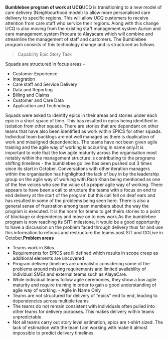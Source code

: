 **Bumblebee program of work at UCQ**UCQ is transitioning to a new model of care delivery (Neighbourhood model) to allow more personalised care delivery to specific regions. This will allow UCQ customers to receive attention from care staff who service their regions. Along with this change UCQ is also moving from the existing staff management system Aurion and care management system Procura to Alayacare which will combine and streamline the management of staff and customers. The Bumblebee program consists of this technology change and is structured as follows

> Capability
> Epic
> Story
> Task

Squads are structured in focus areas -

- Customer Experience
- Integration
- Care staff and Service Delivery
- Data and Reporting
- Billing and Claims
- Customer and Care Data
- Application and Technology

Squads were asked to identify epics in their areas and stories under each epic in a short space of time. This has resulted in epics being identified in isolation from other squads. There are stories that are dependant on other teams that have also been identified as work within EPICS for other squads. Individual team backlogs are not well managed as there is duplication of work and misaligned dependencies. The teams have not been given agile training and the agile way of working is occurring in name only.It is important to note that the low agile maturity across the organisation most notably within the management structure is contributing to the programs shifting timelines - the bumblebee go live has been pushed out 3 times since its start in October. Conversations with other iteration managers within the organisation has highlighted the lack of buy in by the leadership group on the agile way of working with Rash Khan being mentioned as one of the few voices who see the value of a proper agile way of working. There appears to have been a call to structure the teams with a focus on end to end delivery at the start of the program but this call fell on deaf ears and has resulted in some of the problems being seen here. There is also a general sense of frustration among team members about the way the program is executed. It is the norm for teams to get theirs stories to a point of blockage or dependency and move on to new work.As the bumblebee program is now reaching its SIT1 milestone, it would be a good opportunity to have a discussion on the problem faced through delivery thus far and use this information to refocus and restructure the teams post SIT and GOLive in October.**Problem areas**

- Teams work in Silos.
- Requirements for EPICS are ill defined which results in scope creep as additional elements are uncovered
- Program delivery timelines are unrealistic considering some of the problems around missing requirements and limited availability of individual SMEs and external teams such as AlayaCare.
- While individual teams follow agile ceremonies, they show a low agile maturity and require training in order to gain a good understanding of agile way of working. - Agile in Name Only
- Teams are not structured for delivery of “epics” end to end, leading to dependencies across multiple teams
- The teams do not remain consistent with individuals often pulled into other teams for delivery purposes. This makes delivery within teams unpredictable.
- Not all teams carry out story level estimation, epics are t-shirt sized. The lack of estimation with the team I am working with make it almost impossible to predict delivery timelines.